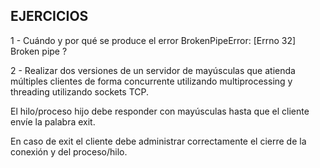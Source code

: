## EJERCICIOS ##
1 - Cuándo y por qué se produce el error BrokenPipeError: [Errno 32] Broken pipe ?

2 - Realizar dos versiones de un servidor de mayúsculas que atienda múltiples clientes de forma concurrente utilizando multiprocessing y threading utilizando sockets TCP.

El hilo/proceso hijo debe responder con mayúsculas hasta que el cliente envíe la palabra exit. 

En caso de exit el cliente debe administrar correctamente el cierre de la conexión y del proceso/hilo.